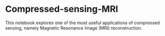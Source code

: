 # Compressed-sensing-MRI
This notebook explores one of the most useful applications of compressed sensing, namely Magnetic Resonance Image (MRI) reconstruction.
